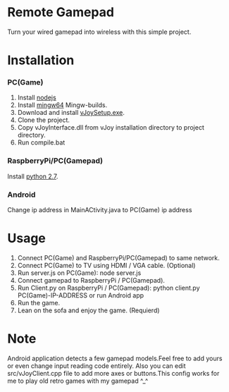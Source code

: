 # Remote Gamepad

Turn your wired gamepad into wireless with this simple project.

# Installation

### PC(Game)
1. Install [nodejs](https://nodejs.org/en/)
2. Install [mingw64](http://mingw-w64.org/doku.php/download) Mingw-builds.
3. Download and install [vJoySetup.exe](https://sourceforge.net/projects/vjoystick/files/).
4. Clone the project.
5. Copy vJoyInterface.dll from vJoy installation directory to project directory.
6. Run compile.bat

### RaspberryPi/PC(Gamepad)
Install [python 2.7](https://www.python.org/).

### Android
Change ip address in MainACtivity.java to PC(Game) ip address

# Usage
1. Connect PC(Game) and RaspberryPi/PC(Gamepad) to same network.
2. Connect PC(Game) to TV using HDMI / VGA cable. (Optional)
3. Run server.js on PC(Game): node server.js
4. Connect gamepad to RaspberryPi / PC(Gamepad).
5. Run Client.py on RaspberryPi / PC(Gamepad): python client.py PC(Game)-IP-ADDRESS or run Android app
6. Run the game.
7. Lean on the sofa and enjoy the game. (Requierd)

# Note
Android application detects a few gamepad models.Feel free to add yours or even change input reading code entirely.
Also you can edit src/vJoyClient.cpp file to add more axes or buttons.This config works for me to play old retro games with my gamepad ^_^
